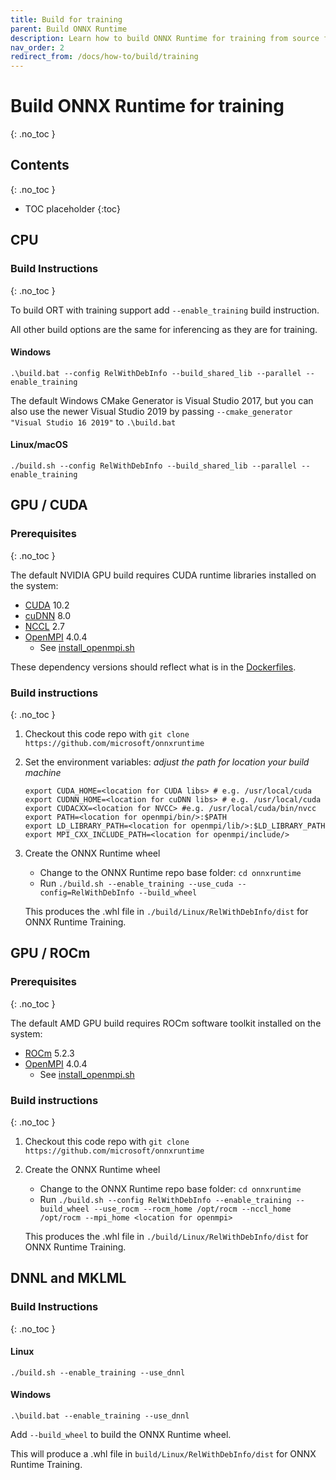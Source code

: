 ```yaml
---
title: Build for training
parent: Build ONNX Runtime
description: Learn how to build ONNX Runtime for training from source for different hardware targets
nav_order: 2
redirect_from: /docs/how-to/build/training
---
```


# Build ONNX Runtime for training
{: .no_toc }

## Contents
{: .no_toc }

* TOC placeholder
{:toc}

## CPU

### Build Instructions
{: .no_toc }

To build ORT with training support add `--enable_training` build instruction.

All other build options are the same for inferencing as they are for training.

#### Windows

```
.\build.bat --config RelWithDebInfo --build_shared_lib --parallel --enable_training
```

The default Windows CMake Generator is Visual Studio 2017, but you can also use the newer Visual Studio 2019 by passing
`--cmake_generator "Visual Studio 16 2019"` to `.\build.bat`


#### Linux/macOS

```
./build.sh --config RelWithDebInfo --build_shared_lib --parallel --enable_training
```

## GPU / CUDA
### Prerequisites
{: .no_toc }

The default NVIDIA GPU build requires CUDA runtime libraries installed on the system:

* [CUDA](https://developer.nvidia.com/cuda-toolkit) 10.2
* [cuDNN](https://developer.nvidia.com/cudnn) 8.0
* [NCCL](https://developer.nvidia.com/nccl) 2.7
* [OpenMPI](https://www.open-mpi.org/) 4.0.4
  * See [install_openmpi.sh](https://github.com/microsoft/onnxruntime/blob/main/tools/ci_build/github/linux/docker/scripts/install_openmpi.sh)

These dependency versions should reflect what is in the [Dockerfiles](https://github.com/pytorch/ort/tree/main/docker).

### Build instructions
{: .no_toc }

1. Checkout this code repo with `git clone https://github.com/microsoft/onnxruntime`

2. Set the environment variables: *adjust the path for location your build machine*
    ```
    export CUDA_HOME=<location for CUDA libs> # e.g. /usr/local/cuda
    export CUDNN_HOME=<location for cuDNN libs> # e.g. /usr/local/cuda
    export CUDACXX=<location for NVCC> #e.g. /usr/local/cuda/bin/nvcc
    export PATH=<location for openmpi/bin/>:$PATH
    export LD_LIBRARY_PATH=<location for openmpi/lib/>:$LD_LIBRARY_PATH
    export MPI_CXX_INCLUDE_PATH=<location for openmpi/include/>
    ```

3. Create the ONNX Runtime wheel

   * Change to the ONNX Runtime repo base folder: `cd onnxruntime`
   * Run `./build.sh --enable_training --use_cuda --config=RelWithDebInfo --build_wheel`

    This produces the .whl file in `./build/Linux/RelWithDebInfo/dist` for ONNX Runtime Training.

## GPU / ROCm
### Prerequisites
{: .no_toc }

The default AMD GPU build requires ROCm software toolkit installed on the system:

* [ROCm](https://docs.amd.com/bundle/ROCm-Installation-Guide-v5.2.3/page/How_to_Install_ROCm.html#_How_to_Install) 5.2.3
* [OpenMPI](https://www.open-mpi.org/) 4.0.4
  * See [install_openmpi.sh](https://github.com/microsoft/onnxruntime/blob/main/tools/ci_build/github/linux/docker/scripts/install_openmpi.sh)

### Build instructions
{: .no_toc }

1. Checkout this code repo with `git clone https://github.com/microsoft/onnxruntime`

2. Create the ONNX Runtime wheel

   * Change to the ONNX Runtime repo base folder: `cd onnxruntime`
   * Run `./build.sh --config RelWithDebInfo --enable_training --build_wheel --use_rocm --rocm_home /opt/rocm --nccl_home /opt/rocm --mpi_home <location for openmpi>`

    This produces the .whl file in `./build/Linux/RelWithDebInfo/dist` for ONNX Runtime Training.

## DNNL and MKLML

### Build Instructions
{: .no_toc }
#### Linux

`./build.sh --enable_training --use_dnnl`

#### Windows

`.\build.bat --enable_training --use_dnnl`

Add `--build_wheel` to build the ONNX Runtime wheel.

This will produce a .whl file in `build/Linux/RelWithDebInfo/dist` for ONNX Runtime Training.

